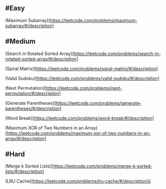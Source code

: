 #Easy
-----
(Maximum Subarray)[https://leetcode.com/problems/maximum-subarray/#/description]


#Medium
-------
(Search in Rotated Sorted Array)[https://leetcode.com/problems/search-in-rotated-sorted-array/#/description]

(Spiral Matrix)[https://leetcode.com/problems/spiral-matrix/#/description]

(Valid Sudoku)[https://leetcode.com/problems/valid-sudoku/#/description]

(Next Permutation)[https://leetcode.com/problems/next-permutation/#/description]

(Generate Parentheses)[https://leetcode.com/problems/generate-parentheses/#/description]

(Word Break)[https://leetcode.com/problems/word-break/#/description]

(Maximum XOR of Two Numbers in an Array)[https://leetcode.com/problems/maximum-xor-of-two-numbers-in-an-array/#/description]


#Hard
-----
(Merge k Sorted Lists)[https://leetcode.com/problems/merge-k-sorted-lists/#/description]

(LRU Cache)[https://leetcode.com/problems/lru-cache/#/description]jj

